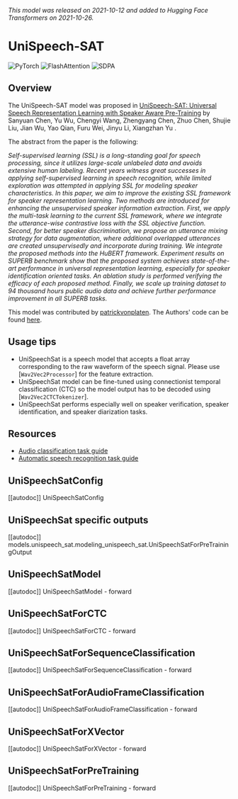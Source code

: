 <!--Copyright 2021 The HuggingFace Team. All rights reserved.

Licensed under the Apache License, Version 2.0 (the "License"); you may not use this file except in compliance with
the License. You may obtain a copy of the License at

http://www.apache.org/licenses/LICENSE-2.0

Unless required by applicable law or agreed to in writing, software distributed under the License is distributed on
an "AS IS" BASIS, WITHOUT WARRANTIES OR CONDITIONS OF ANY KIND, either express or implied. See the License for the
specific language governing permissions and limitations under the License.

⚠️ Note that this file is in Markdown but contain specific syntax for our doc-builder (similar to MDX) that may not be
rendered properly in your Markdown viewer.

-->
*This model was released on 2021-10-12 and added to Hugging Face Transformers on 2021-10-26.*

# UniSpeech-SAT

<div class="flex flex-wrap space-x-1">
<img alt="PyTorch" src="https://img.shields.io/badge/PyTorch-DE3412?style=flat&logo=pytorch&logoColor=white">
<img alt="FlashAttention" src="https://img.shields.io/badge/%E2%9A%A1%EF%B8%8E%20FlashAttention-eae0c8?style=flat">
<img alt="SDPA" src="https://img.shields.io/badge/SDPA-DE3412?style=flat&logo=pytorch&logoColor=white">
</div>

## Overview

The UniSpeech-SAT model was proposed in [UniSpeech-SAT: Universal Speech Representation Learning with Speaker Aware
Pre-Training](https://huggingface.co/papers/2110.05752) by Sanyuan Chen, Yu Wu, Chengyi Wang, Zhengyang Chen, Zhuo Chen,
Shujie Liu, Jian Wu, Yao Qian, Furu Wei, Jinyu Li, Xiangzhan Yu .

The abstract from the paper is the following:

*Self-supervised learning (SSL) is a long-standing goal for speech processing, since it utilizes large-scale unlabeled
data and avoids extensive human labeling. Recent years witness great successes in applying self-supervised learning in
speech recognition, while limited exploration was attempted in applying SSL for modeling speaker characteristics. In
this paper, we aim to improve the existing SSL framework for speaker representation learning. Two methods are
introduced for enhancing the unsupervised speaker information extraction. First, we apply the multi-task learning to
the current SSL framework, where we integrate the utterance-wise contrastive loss with the SSL objective function.
Second, for better speaker discrimination, we propose an utterance mixing strategy for data augmentation, where
additional overlapped utterances are created unsupervisedly and incorporate during training. We integrate the proposed
methods into the HuBERT framework. Experiment results on SUPERB benchmark show that the proposed system achieves
state-of-the-art performance in universal representation learning, especially for speaker identification oriented
tasks. An ablation study is performed verifying the efficacy of each proposed method. Finally, we scale up training
dataset to 94 thousand hours public audio data and achieve further performance improvement in all SUPERB tasks.*

This model was contributed by [patrickvonplaten](https://huggingface.co/patrickvonplaten). The Authors' code can be
found [here](https://github.com/microsoft/UniSpeech/tree/main/UniSpeech-SAT).

## Usage tips

- UniSpeechSat is a speech model that accepts a float array corresponding to the raw waveform of the speech signal.
  Please use [`Wav2Vec2Processor`] for the feature extraction.
- UniSpeechSat model can be fine-tuned using connectionist temporal classification (CTC) so the model output has to be
  decoded using [`Wav2Vec2CTCTokenizer`].
- UniSpeechSat performs especially well on speaker verification, speaker identification, and speaker diarization tasks.


## Resources

- [Audio classification task guide](../tasks/audio_classification)
- [Automatic speech recognition task guide](../tasks/asr)

## UniSpeechSatConfig

[[autodoc]] UniSpeechSatConfig

## UniSpeechSat specific outputs

[[autodoc]] models.unispeech_sat.modeling_unispeech_sat.UniSpeechSatForPreTrainingOutput

## UniSpeechSatModel

[[autodoc]] UniSpeechSatModel
    - forward

## UniSpeechSatForCTC

[[autodoc]] UniSpeechSatForCTC
    - forward

## UniSpeechSatForSequenceClassification

[[autodoc]] UniSpeechSatForSequenceClassification
    - forward

## UniSpeechSatForAudioFrameClassification

[[autodoc]] UniSpeechSatForAudioFrameClassification
    - forward

## UniSpeechSatForXVector

[[autodoc]] UniSpeechSatForXVector
    - forward

## UniSpeechSatForPreTraining

[[autodoc]] UniSpeechSatForPreTraining
    - forward
